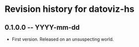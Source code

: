 # Revision history for datoviz-hs

## 0.1.0.0 -- YYYY-mm-dd

* First version. Released on an unsuspecting world.
